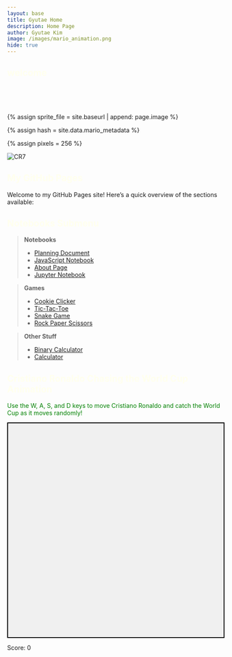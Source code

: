 ```yaml
---
layout: base
title: Gyutae Home 
description: Home Page
author: Gyutae Kim
image: /images/mario_animation.png
hide: true
---
```


## welcome 

<style>

.typewriter h1 {
  overflow: hidden; /* Ensures the content is not revealed until the animation */
  font-family: Monospace;
  border-right: .015em solid orange; /* The typwriter cursor */
  white-space: nowrap; /* Keeps the content on a single line */
  margin: 0 auto; /* Gives that scrolling effect as the typing happens */
  letter-spacing: 0.015em; /* Adjust as needed */
  animation: 
    typing 15.0s steps(30, end) forwards,
    blink-caret 1s step-end infinite;
  animation-delay: 0ms;
  animation-fill-mode: both;
  color: #000000
}

/* The typing effect */
@keyframes typing {
  0% {
    width: 0;
  }
  25%, 50%, 75% {
    width: 100%;
  }
  100% {
    width: 100%;
  }
}
/* The typewriter cursor effect */
@keyframes blink-caret {
  from, to { border-color: transparent }
  50% { border-color: white; }
}

h2 {
    color: #FFFFEE;
}

h1 {
  color: #FFFFFF
}

h1:hover {
  font-size: 32px;
}
</style>

<script>
  document.addEventListener("DOMContentLoaded", function() {
  setTimeout(function() {
      document.querySelector("body").classList.add("loaded");
  }, 2000)
});
</script>

<!-- <script>
document.addEventListener("DOMContentLoaded", function() {
  const words = ["Welcome", "to", "Srijan's", "Blog"];
  let wordIndex = 0;
  
  function updateWord() {
    const titleElement = document.querySelector(".typewriter h1");
    titleElement.textContent = words[wordIndex];
    wordIndex = (wordIndex + 1) % words.length;
  }

  setInterval(updateWord, 1); // Change word every 3.5 seconds
});
</script> -->

<div class="typewriter">
    <h1>Good Morning or night, Welcome to Gyutae's Blog</h1>
</div>

<br>

<!-- Liquid:  statements -->

<!--- Concatenation of site URL to frontmatter image  --->
{% assign sprite_file = site.baseurl | append: page.image %}
<!--- Has is a list variable containing mario metadata for sprite --->
{% assign hash = site.data.mario_metadata %}  
<!--- Size width/height of Sprit images --->
{% assign pixels = 256 %}

<!--- HTML for page contains <p> tag named "Mario" and class properties for a "sprite"  -->

<p id="mario" class="sprite"></p>
  
<!--- Embedded Cascading Style Sheet (CSS) rules, 
        define how HTML elements look 
--->
<style>

  /*CSS style rules for the id and class of the sprite...
  */
  .sprite {
    height: {{pixels}}px;
    width: {{pixels}}px;
    background-image: url('{{sprite_file}}');
    background-repeat: no-repeat;
  }

  /*background position of sprite element
  */
  #mario {
    background-position: calc({{animations[0].col}} * {{pixels}} * -1px) calc({{animations[0].row}} * {{pixels}}* -1px);
  }
</style>

<!--- Embedded executable code--->
<script>
  ////////// convert YML hash to javascript key:value objects /////////

  var mario_metadata = {}; //key, value object
  {% for key in hash %}  
  
  var key = "{{key | first}}"  //key
  var values = {} //values object
  values["row"] = {{key.row}}
  values["col"] = {{key.col}}
  values["frames"] = {{key.frames}}
  mario_metadata[key] = values; //key with values added

  {% endfor %}

  ////////// game object for player /////////

  class Mario {
    constructor(meta_data) {
      this.tID = null;  //capture setInterval() task ID
      this.positionX = 0;  // current position of sprite in X direction
      this.currentSpeed = 0;
      this.marioElement = document.getElementById("mario"); //HTML element of sprite
      this.pixels = {{pixels}}; //pixel offset of images in the sprite, set by liquid constant
      this.interval = 100; //animation time interval
      this.obj = meta_data;
      this.marioElement.style.position = "absolute";
    }

    animate(obj, speed) {
      let frame = 0;
      const row = obj.row * this.pixels;
      this.currentSpeed = speed;

      this.tID = setInterval(() => {
        const col = (frame + obj.col) * this.pixels;
        this.marioElement.style.backgroundPosition = `-${col}px -${row}px`;
        this.marioElement.style.left = `${this.positionX}px`;

        this.positionX += speed;
        frame = (frame + 1) % obj.frames;

        const viewportWidth = window.innerWidth;
        if (this.positionX > viewportWidth - this.pixels) {
          document.documentElement.scrollLeft = this.positionX - viewportWidth + this.pixels;
        }
      }, this.interval);
    }

    startWalking() {
      this.stopAnimate();
      this.animate(this.obj["Walk"], 3);
    }

    startRunning() {
      this.stopAnimate();
      this.animate(this.obj["Run1"], 6);
    }

    startPuffing() {
      this.stopAnimate();
      this.animate(this.obj["Puff"], 0);
    }

    startCheering() {
      this.stopAnimate();
      this.animate(this.obj["Cheer"], 0);
    }

    startFlipping() {
      this.stopAnimate();
      this.animate(this.obj["Flip"], 0);
    }

    startResting() {
      this.stopAnimate();
      this.animate(this.obj["Rest"], 0);
    }

    stopAnimate() {
      clearInterval(this.tID);
    }
  }

  const mario = new Mario(mario_metadata);

  ////////// event control /////////

  window.addEventListener("keydown", (event) => {
    if (event.key === "ArrowRight") {
      event.preventDefault();
      if (event.repeat) {
        mario.startCheering();
      } else {
        if (mario.currentSpeed === 0) {
          mario.startWalking();
        } else if (mario.currentSpeed === 3) {
          mario.startRunning();
        }
      }
    } else if (event.key === "ArrowLeft") {
      event.preventDefault();
      if (event.repeat) {
        mario.stopAnimate();
      } else {
        mario.startPuffing();
      }
    }
  });

  //touch events that enable animations
  window.addEventListener("touchstart", (event) => {
    event.preventDefault(); // prevent default browser action
    if (event.touches[0].clientX > window.innerWidth / 2) {
      // move right
      if (currentSpeed === 0) { // if at rest, go to walking
        mario.startWalking();
      } else if (currentSpeed === 3) { // if walking, go to running
        mario.startRunning();
      }
    } else {
      // move left
      mario.startPuffing();
    }
  });

  //stop animation on window blur
  window.addEventListener("blur", () => {
    mario.stopAnimate();
  });

  //start animation on window focus
  window.addEventListener("focus", () => {
     mario.startFlipping();
  });

  //start animation on page load or page refresh
  document.addEventListener("DOMContentLoaded", () => {
    // adjust sprite size for high pixel density devices
    const scale = window.devicePixelRatio;
    const sprite = document.querySelector(".sprite");
    sprite.style.transform = `scale(${0.2 * scale})`;
    mario.startResting();
  });

</script>




![CR7](images/Cristiano-Ronaldo.avif)


## My GitHub Pages

Welcome to my GitHub Pages site! Here’s a quick overview of the sections available:

## Notebooks Submenu


> **Notebooks**
> 
> - [Planning Document]({{site.baseurl}}/plans/sprint1)  
> - [JavaScript Notebook]({{site.baseurl}}/jscell/sprint1)  
> - [About Page]({{site.baseurl}}/about/sprint1)  
> - [Jupyter Notebook]({{site.baseurl}}/2024/09/16/jupyter_IPYNB_2_.html)

> **Games**
> 
> - [Cookie Clicker]({{site.baseurl}}/cookieclicker/sprint1)  
> - [Tic-Tac-Toe]({{site.baseurl}}/tictactoe/sprint1)  
> - [Snake Game]({{site.baseurl}}/snake/sprint1)  
> - [Rock Paper Scissors]({{site.baseurl}}/rps/sprint1)

> **Other Stuff**
> 
> - [Binary Calculator]({{site.baseurl}}/binarycalculator/sprint1)  
> - [Calculator]({{site.baseurl}}/calculator/sprint1)


<link rel="stylesheet" href="/assets/css/custom.css">


## Cristiano Ronaldo Chasing the World Cup Animation

<span style="color: green;">Use the W, A, S, and D keys to move Cristiano Ronaldo and catch the World Cup as it moves randomly!</span>

<div id="gameArea" style="width: 100%; height: 500px; position: relative; background-color: #f0f0f0; border: 2px solid #000; overflow: hidden;">
  <div id="ronaldo" style="position: absolute; width: 100px; height: 100px; background-image: url('images/ronaldo.jpg'); background-size: cover;"></div>
  <div id="worldcup" style="position: absolute; width: 100px; height: 100px; background-image: url('images/worldcup.jpg'); background-size: cover;"></div>
</div>

<p>Score: <span id="score">0</span></p>

<script>
  const ronaldo = document.getElementById('ronaldo');
  const worldcup = document.getElementById('worldcup');
  const gameArea = document.getElementById('gameArea');
  const scoreElement = document.getElementById('score');
  let ronaldoPosition = { x: 0, y: 0 };
  let worldcupPosition = { x: 300, y: 200 }; // Starting position for the World Cup
  let score = 0;

  // Function to move Ronaldo based on W, A, S, D keys
  function moveRonaldo(dx, dy) {
    ronaldoPosition.x += dx;
    ronaldoPosition.y += dy;

    // Ensure Ronaldo stays within bounds
    ronaldoPosition.x = Math.max(0, Math.min(ronaldoPosition.x, gameArea.clientWidth - ronaldo.clientWidth));
    ronaldoPosition.y = Math.max(0, Math.min(ronaldoPosition.y, gameArea.clientHeight - ronaldo.clientHeight));

    ronaldo.style.left = ronaldoPosition.x + 'px';
    ronaldo.style.top = ronaldoPosition.y + 'px';

    checkCollision();
  }

  // Function to move the World Cup randomly
  function moveWorldCupRandomly() {
    worldcupPosition.x = Math.random() * (gameArea.clientWidth - worldcup.clientWidth);
    worldcupPosition.y = Math.random() * (gameArea.clientHeight - worldcup.clientHeight);

    worldcup.style.left = worldcupPosition.x + 'px';
    worldcup.style.top = worldcupPosition.y + 'px';
  }

  // Function to check for collision between Ronaldo and the World Cup
  function checkCollision() {
    const ronaldoRect = ronaldo.getBoundingClientRect();
    const worldcupRect = worldcup.getBoundingClientRect();

    if (!(ronaldoRect.right < worldcupRect.left ||
          ronaldoRect.left > worldcupRect.right ||
          ronaldoRect.bottom < worldcupRect.top ||
          ronaldoRect.top > worldcupRect.bottom)) {
      score++;
      scoreElement.textContent = score;
      moveWorldCupRandomly();
    }
  }

  // Move the World Cup every 1 second (1000 milliseconds)
  setInterval(moveWorldCupRandomly, 1000);

  // Listen for W, A, S, D key presses to move Ronaldo
  document.addEventListener('keydown', function(event) {
    switch (event.key) {
      case 'w':
        moveRonaldo(0, -10);
        break;
      case 's':
        moveRonaldo(0, 10);
        break;
      case 'a':
        moveRonaldo(-10, 0);
        break;
      case 'd':
        moveRonaldo(10, 0);
        break;
    }
  });
</script>

